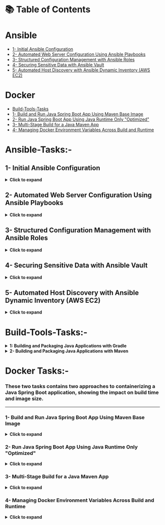 # 📚 Table of Contents
# Ansible
- [1- Initial Ansible Configuration](#1--initial-ansible-configuration)
- [2- Automated Web Server Configuration Using Ansible Playbooks](#2--automated-web-server-configuration-using-ansible-playbooks)
- [3- Structured Configuration Management with Ansible Roles](#3--structured-configuration-management-with-ansible-roles)
- [4- Securing Sensitive Data with Ansible Vault](#4--securing-sensitive-data-with-ansible-vault)
- [5- Automated Host Discovery with Ansible Dynamic Inventory (AWS EC2)](#5--automated-host-discovery-with-ansible-dynamic-inventory-aws-ec2)
# Docker
- [Build-Tools-Tasks](#build-tools-tasks)
- [1- Build and Run Java Spring Boot App Using Maven Base Image](#1--build-and-run-java-spring-boot-app-using-maven-base-image)
- [2- Run Java Spring Boot App Using Java Runtime Only "Optimized"](#2--run-java-spring-boot-app-using-java-runtime-only-optimized)
- [3- Multi-Stage Build for a Java Maven App](#3--multi-stage-build-for-a-java-maven-app)
- [4- Managing Docker Environment Variables Across Build and Runtime](#4--managing-docker-environment-variables-across-build-and-runtime)

# Ansible-Tasks:-
## 1- Initial Ansible Configuration
<details>
  <summary><strong>Click to expand</strong></summary>
  
## Objectives

- Install and configure Ansible on the control node
- Set up passwordless SSH to managed node
- Create inventory file
- Execute a basic ad-hoc command

## Steps

1. **Install Ansible** on control node:
   
```bash
sudo apt install ansible   # or yum/dnf depending on your OS
```

2. **Generate SSH Key** on control node:

```bash
ssh-keygen -t rsa -b 4096
```

3. **Copy Public Key** to managed node:

```bash
ssh-copy-id user@managed_node_ip
```

4. **Create Inventory** `inventory`:

```ini
[managed] 
managed_node_ip ansible_user=user
```

5. **Run Ad-Hoc Command**:

```bash
ansible managed -i inventory.ini -m command -a "df -h"
```

## Notes

- Ensure **OpenSSH** is installed on managed node.

- Verify network connectivity and SSH access.

- Use sudo if needed.

- Firewall should allow SSH.

</details>

## 2- Automated Web Server Configuration Using Ansible Playbooks
<details>
  <summary><strong>Click to expand</strong></summary>
  
## Objectives

- Automate web server setup using Ansible
- Install and configure Nginx
- Deploy a custom web page
- Verify the web server status

## Playbook: `playbook1.yml`

```yaml
---
- name: Configure Nginx
  hosts: web
  become: true

  tasks:
    - name: Install Nginx
      ansible.builtin.package:
        name: nginx
        state: present

    - name: Start and enable Nginx service
      ansible.builtin.service:
        name: nginx
        state: started
        enabled: true

    - name: Deploy custom index.html
      ansible.builtin.copy:
        dest: /var/www/html/index.html
        content: |
          <html>
          <head>
            <title>Welcome</title>
          </head>
          <body>
            <h1>Configured by Ansible 🚀</h1>
            <p>This web page was deployed using an Ansible Playbook.</p>
          </body>
          </html>

    - name: Verify Nginx is running
      ansible.builtin.shell: systemctl is-active nginx
      register: nginx_status

    - name: Display status
      ansible.builtin.debug:
        msg: "Nginx service status: {{ nginx_status.stdout }}"
```

## Steps

1. **Run Playbook**:

```bash
ansible-playbook -i inventory.ini playbook1.yml -k
```

- Use `-K` to enter sudo password.
2. **Verify Configuration**:

```bash
curl http://managed_node_ip
```

## Notes

- Ensure the managed node has **internet access** for package installation.

- Use `become: true` for tasks requiring root privileges.

- Firewall should allow **HTTP (port 80)**.

- Check that no other web server is running to avoid conflicts.

- ### Additional Notes:
  
  1. **Separate HTML File Option**
     
     - Instead of writing the HTML directly in the playbook, you can store it in a separate file (e.g., `index.html`) and use `copy` or `template` module:
       
       ```yml
       - name: Deploy custom index.html
         ansible.builtin.copy:
           src: index.html
           dest: /var/www/html/index.html
       ```
</details>

## 3- Structured Configuration Management with Ansible Roles
<details>
  <summary><strong>Click to expand</strong></summary> 
  
## Objectives

- Use Ansible roles for structured configuration
- Install and configure Docker, kubectl, and Jenkins
- Verify installations on managed node

## Master Playbook: `roles.yml`

```yaml
---
- name: Configure Tools
  hosts: web
  become: true
  roles:
    - docker
    - kubectl
    - jenkins
```

## Roles Overview

### 1. Docker Role

- Checks if Docker is installed

- Installs dependencies and Docker Engine if missing

- Starts and enables Docker service

- Verifies installation

- **Tasks**: `roles/docker/tasks/main.yml`

### 2. kubectl Role

- Ensures `curl` is installed

- Checks for existing `kubectl`

- Downloads and installs latest stable `kubectl` if missing

- Verifies installation

- **Tasks**: `roles/kubectl/tasks/main.yml`

### 3. Jenkins Role

- Checks if Jenkins is installed

- Installs dependencies and Jenkins package if missing

- Starts and enables Jenkins service

- Verifies installation

- **Tasks**: `roles/jenkins/tasks/main.yml`

## Steps

1. **Run Master Playbook**:

`ansible-playbook -i inventory roles.yml -k`

- Use `-K` to enter sudo password.
2. **Verify Installation**
   
   `one the managed Node or Via SSH.`
- **Docker**:

`docker --version`

- **kubectl**:

`kubectl version --client=true`

- **Jenkins**:

`systemctl status jenkins`

</details>
                   
## 4- Securing Sensitive Data with Ansible Vault
<details>
  <summary><strong>Click to expand</strong></summary>
  
## Objectives

- Install and configure MySQL server using Ansible
- Create a database and user with privileges
- Secure sensitive data (DB password) using Ansible Vault
- Validate database setup

## Playbook: `playbook.yml`

```yaml
---
- name: Secure MySQL Setup with Ansible Vault

  hosts: all
  become: yes
  vars_files:
    - group_vars/all/vault.yml

  tasks:
    - name: Install MySQL server

      apt:
        name: mysql-server
        state: present

        update_cache: yes

    - name: Install Python MySQL dependencies

      apt:
        name: python3-pymysql
        state: present

    - name: Ensure MySQL service is running
      service:
        name: mysql
        state: started
        enabled: yes


    - name: Create iVolve database
      community.mysql.mysql_db:
        name: "{{ db_name }}"
        state: present
        login_unix_socket: /var/run/mysqld/mysqld.sock

    - name: Create user with privileges
      community.mysql.mysql_user:
        name: "{{ db_user }}"

        password: "{{ db_password }}"
        priv: "{{ db_name }}.*:ALL"
        state: present
        login_unix_socket: /var/run/mysqld/mysqld.sock


    - name: Validate DB connection and list databases
      community.mysql.mysql_query:
        login_user: "{{ db_user }}"
        login_password: "{{ db_password }}"
        query: "SHOW DATABASES;"
      register: db_list

    - name: Display databases
      debug:
        var: db_list.query_result
```

## Vault File: `group_vars/all/vault.yml`

```yml
db_name: iVolve
db_user: ivolve_user
db_password: 1234
```

## Steps

1. **Encrypt Vault File** (if not already encrypted):

```bash
ansible-vault encrypt group_vars/all/vault.yml
```

2. **Run Playbook**:

```bash
ansible-playbook -i inventory.ini secure_mysql.yml --ask-vault-pass

```

3. **Verify Database**:

```bash
mysql -u ivolve_user -p -e "SHOW DATABASES;"
```

- ### Optional: To Edit the Vault Later
  
  ```bash
  ansible-vault edit group_vars/all/vault.yml
  ```
  
  ## Notes

- Ensure **Python MySQL module (`python3-pymysql`)** is installed for Ansible modules to work.

- Use `become: yes` for tasks requiring root privileges.

- Vault ensures sensitive info like DB passwords are not exposed in playbooks.

- Use `ansible-vault view` to read encrypted files securely.

- Ensure MySQL service is running and accessible on the managed node.

- Use `login_unix_socket: /var/run/mysqld/mysqld.sock` to let Ansible connect as MySQL root via socket (no password needed)
</details>

## 5- Automated Host Discovery with Ansible Dynamic Inventory (AWS EC2)
<details>
  <summary><strong>Click to expand</strong></summary>
  
## Objective

Use **Ansible Dynamic Inventory** to automatically discover and manage running EC2 instances on AWS using the `amazon.aws.aws_ec2` plugin, instead of manually defining hosts.

---

### Steps Overview

1. **Create an EC2 Instance**
   
   - Launched a new EC2 (Ubuntu, t3.micro).
   
   - Added a tag: `Name = ivolve`.
   
   - Security group allows SSH (port 22).
   
   - Verified SSH access using:
     
     ```bash
     ssh -i key.pem ubuntu@<public-ip>
     ```

2. **Configure AWS CLI**
   
   ```bash
   aws configure
   ```
   
   - Added Access Key, Secret Key, region (`us-east-1`), and output format (`json`).

3. **Create Dynamic Inventory File (`aws_ec2.yml`)**
   
   ```yaml
   plugin: amazon.aws.aws_ec2
   regions:
    - us-east-1
   filters:
    tag:Name: ivolve
   hostnames:
    - public-ip-address
   compose:
    ansible_host: public_ip_address
   ```
   
   - `filters`: tells Ansible to only include instances tagged `Name=ivolve`.
   
   - `hostnames`: defines how hosts are named in the inventory (by public IP).
   
   - `compose`: maps `ansible_host` to the EC2’s public IP, so Ansible connects via SSH using it.
   
   **Verify Dynamic Inventory**
   
   ```bash
   ansible-inventory -i aws_ec2.yml --graph
   ```
   
   ✅ Output:
   
   ```bas
   @all:
    |--@aws_ec2:
    |  |--public-ip-address
    |--@tag_Name__ivolve:
    |  |--public-ip-address
   ```

4. **Run an Ad-Hoc Command**
   
   ```bash
   ansible -i aws_ec2.yml all -m ping --user ubuntu --private-key ~/path-to-key/key.pem
   ```
   
   ✅ Output:
   
   ```
   public-ip-address | SUCCESS => {
      "ping": "pong"
   }
   ```

5. **Run a Simple Playbook or an Ad-Hoc command (Verification Step)**  
   
   ```bash
   ansible -i aws_ec2.yml all -m shell -a "uptime" --user ubuntu --private-key ~/path-to-key/key.pem
   ```
   
   ```bash
   install htop on the discovered EC2 instance:
   
   ansible -i aws_ec2.yml all -m apt -a "name=htop state=present update_cache=true" \
   --user ubuntu --become --private-key ~/path-to-key/key.pem
   ```
   
   ### Key Takeaways
- Dynamic inventories automatically detect live AWS EC2 instances.

- No need to maintain a static `hosts` file.

- You can filter by region, VPC, or tags.

- Ad-hoc and playbook executions both confirm connectivity.
</details>

# Build-Tools-Tasks:-
<details>
<summary><strong>1: Building and Packaging Java Applications with Gradle</strong></summary>

### Objective

Learn how to use **Gradle** to build, test, and package a Java application into a `.jar` file.

### Steps

1️⃣ **Install Gradle**

```bash
sudo apt update
sudo apt install -y wget unzip openjdk-17-jdk
wget https://services.gradle.org/distributions/gradle-9.1-bin.zip -P /tmp
sudo mkdir /opt/gradle
sudo unzip -d /opt/gradle /tmp/gradle-9.1-bin.zip
echo 'export PATH=$PATH:/opt/gradle/gradle-9.1/bin' >> ~/.bashrc
source ~/.bashrc
gradle -v
```

2️⃣ **Clone Source Code**

```bash

git clone https://github.com/Ibrahim-Adel15/build1.git
cd build1
```

3️⃣ **Run Unit Tests**

```bash
gradle test
```

4️⃣ **Build the Application**

```bash
gradle build
```

Artifact generated at:

```bash
build/libs/ivolve-app.jar
```

5️⃣ **Run the Application**

```bash
java -jar build/libs/ivolve-app.jar
```

6️⃣ **Verify the Application**

- Check terminal output or visit the app’s port if it’s a web app.

✅ Expected Outcome:

- Gradle installed successfully

- Unit tests pass

- `ivolve-app.jar` created

- App runs successfully

</details>

<details>
<summary><strong>2- Building and Packaging Java Applications with Maven</strong></summary>

### Objective

Learn how to use **Maven** to build, test, and package a Java application into a `.jar` file.

### Steps

1️⃣ **Install Maven**

```bash
sudo apt update
sudo apt install -y wget tar openjdk-17-jdk
wget https://downloads.apache.org/maven/maven-3/3.9.11/binaries/apache-maven-3.9.11-bin.tar.gz -P /tmp
sudo tar xf /tmp/apache-maven-3.9.11-bin.tar.gz -C /opt
echo 'export PATH=$PATH:/opt/apache-maven-3.9.11/bin' >> ~/.bashrc
source ~/.bashrc
mvn -v
```

2️⃣ **Clone Source Code**

```bash
git clone https://github.com/Ibrahim-Adel15/build2.git cd build2
```

3️⃣ **Run Unit Tests**

```bash
mvn test
```

4️⃣ **Build the Application**

```bash
mvn package
```

Artifact generated at:

```bash
target/hello-ivolve-1.0-SNAPSHOT.jar
```

5️⃣ **Run the Application**

```bash
java -jar target/hello-ivolve-1.0-SNAPSHOT.jar
```

6️⃣ **Verify the Application**

- Check terminal output or visit the app’s port if it’s a web app.

✅ Expected Outcome:

- Maven installed successfully

- Unit tests pass

- `hello-ivolve-1.0-SNAPSHOT.jar` created

- App runs successfully
</details>

# Docker Tasks:-

### These two tasks contains **two approaches** to containerizing a Java Spring Boot application, showing the impact on **build time** and **image size**.
---

### 1- Build and Run Java Spring Boot App Using Maven Base Image
<details>
<summary><strong>Click to expand</strong></summary>

### **Steps**

1. **Clone the Application**

```bash
git clone https://github.com/Ibrahim-Adel15/Docker-1.git
cd Docker-1
```

2. **Dockerfile**

```dockerfile
FROM maven:sapmachine

WORKDIR /app

COPY . .

RUN mvn package

CMD ["java","-jar","target/demo-0.0.1-SNAPSHOT.jar"]



EXPOSE 8080
```

4. **Build Docker Image**

```bash
docker build -t app1 .

```

- The First build:-  
![d2](https://github.com/user-attachments/assets/f32502a0-801c-4385-a866-373d301b554f)

- Note the **image size** (usually larger because Maven and build tools are included)
![d3](https://github.com/user-attachments/assets/4004e3e7-aa81-4a99-83a4-1017de3c1079)
  
5. **Run Container**

```bash
docker run -d -p 8081:8080 --name task-8 app1

```

6. **Test Application**

```bash
curl http://localhost:8081
```

7. **Stop and Delete Container**

```bash
docker stop task-8
docker rm task-8

```

**Observations:**

- **Image Size:** Large (~600-700 MB)

- **Build Time:** Long (Maven build inside image)
</details>

### 2- Run Java Spring Boot App Using Java Runtime Only "Optimized"
<details>
<summary><strong>Click to expand</strong></summary>

### **Steps**

1. **Build the JAR File**

```bash
mvn package
```

2. **Dockerfile**

```dockerfile

FROM eclipse-temurin:17-jdk

WORKDIR /app


COPY Docker-1/target/demo-0.0.1-SNAPSHOT.jar app.jar


EXPOSE 8080

CMD ["java","-jar","app.jar"]

```

3. **Build Docker Image**

```bash
docker build -t app2 .
```

The First build:- a lot Faster than before.
-![E1](https://github.com/user-attachments/assets/911ebf8c-ef3e-4a76-88a5-280882b0494d)
 
- Note the **image size** (much smaller, ~400 MB)
![e11](https://github.com/user-attachments/assets/61a7f575-3ee7-4026-8dc9-66b97a7a6269)
   
4. **Run Container**

```bash
docker run -d -p 8081:8080 --name task-9 app2

```

5. **Test Application**

```bash
curl http://localhost:8081

```

6. **Stop and Delete Container**

```bash
docker stop task-9
docker rm task-9
```

**Observations:**

- **Image Size:** Smaller (~400 MB)

- **Build Time:** Faster (JAR already built outside Docker)
  
- [x]  Note:- all files + code are included as .zip in case you don't want to clone.
</details>

### **3- Multi-Stage Build for a Java Maven App**
<details>
<summary><strong>Click to expand</strong></summary>
This Task demonstrates how to use **Docker multi-stage builds** to create lightweight production images for Java applications.  
The project uses **Maven** to build the application and **Temurin JDK** to run it.

---

## **Objectives**

- Learn how to use Docker **multi-stage builds** for optimization.

- Understand how to separate build and runtime environments.

- Compare image sizes between full Maven builds and optimized runtime images.

---

## **📂 Application Overview**

This is a simple Java Spring Boot application that runs on port **8080** and displays a message confirming the app is running.

---

## **Dockerfile (Multi-Stage Build)**

```dockerfile
# ---------- Build Stage ----------
FROM maven:sapmachine AS build

WORKDIR /app


COPY . .

RUN mvn package

# ---------- Run Stage ----------
FROM eclipse-temurin:17-jdk

WORKDIR /app

COPY --from=build /app/target/*.jar app.jar

EXPOSE 8080

CMD ["java", "-jar", "app.jar"]
```

---

## **Steps**

### **1️⃣ Clone the Repository**

```bash
git clone https://github.com/Ibrahim-Adel15/Docker-1.git
cd Docker-1
```

---

### **2️⃣ Build the Multi-Stage Image**

```bash
docker build -t app3-multistage .
```

✅ **Note the image size** — it should be much smaller than a single-stage build, because only the JAR file and runtime dependencies are included.

![a2.jpg](C:\Users\bodey\Desktop\a2.jpg)

---

### **3️⃣ Run the Container**

```bash
docker run -d -p 8080:8080 --name app3 app3-multistage
```

---

### **4️⃣ Test the Application**

Use `curl` or your browser:

```bash
curl localhost:8080
```

✅ Expected output:

```
Hello from Spring Boot! (or similar app response)
```

---

### **5️⃣ Stop and Remove the Container**

```bash
docker stop app3
docker rm app3
```
</details>

### **4- Managing Docker Environment Variables Across Build and Runtime**
<details>
<summary><strong>Click to expand</strong></summary>
This Task demonstrates how to manage environment variables in Docker across **build time** and **runtime**, using a simple Flask web application.

---

## **🧠 Objectives**

- Understand how to pass environment variables to Docker containers.

- Set variables using:
  
  - Command-line (`docker run -e`)
  
  - Environment file (`--env-file`)
  
  - Inside the Dockerfile (`ENV` instruction)

---

## **📂 Application Overview**

A basic Flask application prints the current environment configuration:

```python
# app.py
import os
from flask import Flask

app = Flask(__name__)

@app.route('/')
def show_env():
    mode = os.getenv("APP_MODE", "default")
    region = os.getenv("APP_REGION", "unknown")
    return f"App mode: {mode}, Region: {region}"

if __name__ == '__main__':
    app.run(host='0.0.0.0', port=8080)
```

---

## **<u>*Dockerfiles*</u>**

### **Dockerfile 1 — Runtime Variables**

Used for passing variables during container runtime.

```dockerfile
FROM python:3.12-slim

WORKDIR /app

COPY . .

RUN pip install flask

EXPOSE 8080

CMD ["python", "app.py"]
```

---

### **Dockerfile 2 — Build-Time Variables**

Used for defining variables within the image.

```dockerfile
FROM python:3.12-slim

WORKDIR /app

ENV APP_MODE=production
ENV APP_REGION=canada-west

COPY . .

RUN pip install flask

EXPOSE 8080

CMD ["python", "app.py"]
```

---

## **Steps**

### **1️⃣ Clone the Repository**

```bash
git clone https://github.com/Ibrahim-Adel15/Docker-3.git
cd Docker-3
```

---

### **2️⃣ Build Docker Image**

```bash
docker build -t flaskapp:latest -f Dockerfile1 .
```

---

### **3️⃣ Run Container with Environment Variables (Command Line)**

```bash
docker run -d -p 8080:8080 --name flaskapp-1 \
  -e APP_MODE=development \
  -e APP_REGION=us-east \
  flaskapp:latest
```

✅ Output:

```
App mode: development, Region: us-east
```

---

### **4️⃣ Run Container Using Environment File**

Create a file named `.env`:

```
APP_MODE=staging
APP_REGION=us-west
```

Then run:

```bash
docker run -d -p 8081:8080 --name flaskapp-2 --env-file .env flaskapp:latest
```

✅ Output:

```
App mode: staging, Region: us-west
```

---

### **5️⃣ Build Image with Predefined Variables (Inside Dockerfile)**

```bash
docker build -t flask-w-env -f Dockerfile2 .
docker run -d -p 8082:8080 --name flaskapp-3 flask-w-env
```

✅ Output:

```
App mode: production, Region: canada-west
```



![runs](https://github.com/user-attachments/assets/a1e48f84-1326-4df4-a611-14db488c61aa)
</details>
